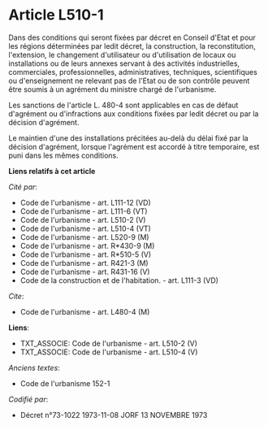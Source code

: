 # Article L510-1

Dans des conditions qui seront fixées par décret en Conseil d'Etat et pour les régions déterminées par ledit décret, la
construction, la reconstitution, l'extension, le changement d'utilisateur ou d'utilisation de locaux ou installations ou de
leurs annexes servant à des activités industrielles, commerciales, professionnelles, administratives, techniques,
scientifiques ou d'enseignement ne relevant pas de l'Etat ou de son contrôle peuvent être soumis à un agrément du ministre
chargé de l'urbanisme.

Les sanctions de l'article L. 480-4 sont applicables en cas de défaut d'agrément ou d'infractions aux conditions fixées par
ledit décret ou par la décision d'agrément.

Le maintien d'une des installations précitées au-delà du délai fixé par la décision d'agrément, lorsque l'agrément est
accordé à titre temporaire, est puni dans les mêmes conditions.

**Liens relatifs à cet article**

_Cité par_:

  - Code de l'urbanisme - art. L111-12 (VD)
  - Code de l'urbanisme - art. L111-6 (VT)
  - Code de l'urbanisme - art. L510-2 (V)
  - Code de l'urbanisme - art. L510-4 (VT)
  - Code de l'urbanisme - art. L520-9 (M)
  - Code de l'urbanisme - art. R*430-9 (M)
  - Code de l'urbanisme - art. R*510-5 (V)
  - Code de l'urbanisme - art. R421-3 (M)
  - Code de l'urbanisme - art. R431-16 (V)
  - Code de la construction et de l'habitation. - art. L111-3 (VD)

_Cite_:

  - Code de l'urbanisme - art. L480-4 (M)

**Liens**:

  - TXT_ASSOCIE: Code de l'urbanisme - art. L510-2 (V)
  - TXT_ASSOCIE: Code de l'urbanisme - art. L510-4 (V)

_Anciens textes_:

  - Code de l'urbanisme 152-1

_Codifié par_:

  - Décret n°73-1022 1973-11-08 JORF 13 NOVEMBRE 1973
